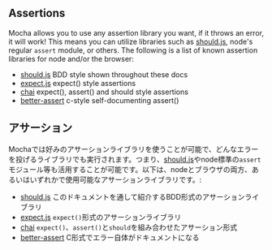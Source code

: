 <h2 id="assertions">Assertions</h2>

 Mocha allows you to use any assertion library you want, if it throws an error, it will work! This means you can utilize libraries such as [should.js](http://github.com/visionmedia/should.js), node's regular `assert` module, or others. The following is a list of known assertion libraries for node and/or the browser:

  - [should.js](http://github.com/visionmedia/should.js) BDD style shown throughout these docs
  - [expect.js](https://github.com/LearnBoost/expect.js) expect() style assertions
  - [chai](http://chaijs.com/) expect(), assert() and should style assertions
  - [better-assert](https://github.com/visionmedia/better-assert) c-style self-documenting assert()

<h2 id="assertions">アサーション</h2>

 Mochaでは好みのアサーションライブラリを使うことが可能で、どんなエラーを投げるライブラリでも実行されます。つまり、[should.js](http://github.com/visionmedia/should.js)やnode標準の`assert`モジュール等も活用することが可能です。以下は、nodeとブラウザの両方、あるいはいずれかで使用可能なアサーションライブラリです。:

  - [should.js](http://github.com/visionmedia/should.js) このドキュメントを通して紹介するBDD形式のアサーションライブラリ
  - [expect.js](https://github.com/LearnBoost/expect.js) `expect()`形式のアサーションライブラリ
  - [chai](http://chaijs.com/) `expect()`、`assert()`と`should`を組み合わせたアサーション形式
  - [better-assert](https://github.com/visionmedia/better-assert) C形式でエラー自体がドキュメントになる